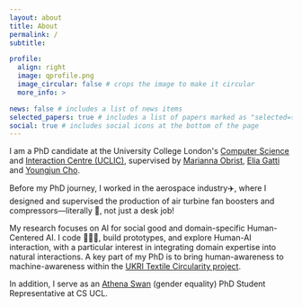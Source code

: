 ```yaml
---
layout: about
title: About
permalink: /
subtitle:

profile:
  align: right
  image: qprofile.png
  image_circular: false # crops the image to make it circular
  more_info: >

news: false # includes a list of news items
selected_papers: true # includes a list of papers marked as "selected={true}"\
social: true # includes social icons at the bottom of the page
---
```


I am a PhD candidate at the University College London's [Computer Science](https://www.ucl.ac.uk/computer-science/research/research-labs/multi-sensory-devices) and [Interaction Centre (UCLIC)](https://www.ucl.ac.uk/uclic), supervised by [Marianna Obrist](https://profiles.ucl.ac.uk/78441-marianna-obrist), [Elia Gatti](https://profiles.ucl.ac.uk/93101-elia-gatti) and [Youngjun Cho](https://profiles.ucl.ac.uk/54637-youngjun-cho).

Before my PhD journey, I worked in the aerospace industry✈️, where I designed and supervised the production of air turbine fan boosters and compressors—literally 🛫, not just a desk job!

My research focuses on AI for social good and domain-specific Human-Centered AI. I code 👩🏻‍💻, build prototypes, and explore Human-AI interaction, with a particular interest in integrating domain expertise into natural interactions. A key part of my PhD is to bring human-awareness to machine-awareness within the [UKRI Textile Circularity project](https://textilescircularity.rca.ac.uk/).

In addition, I serve as an [Athena Swan](https://www.ucl.ac.uk/computer-science/about/equity-diversity-and-inclusion/gender-equality-athena-swan) (gender equality) PhD Student Representative at CS UCL.
